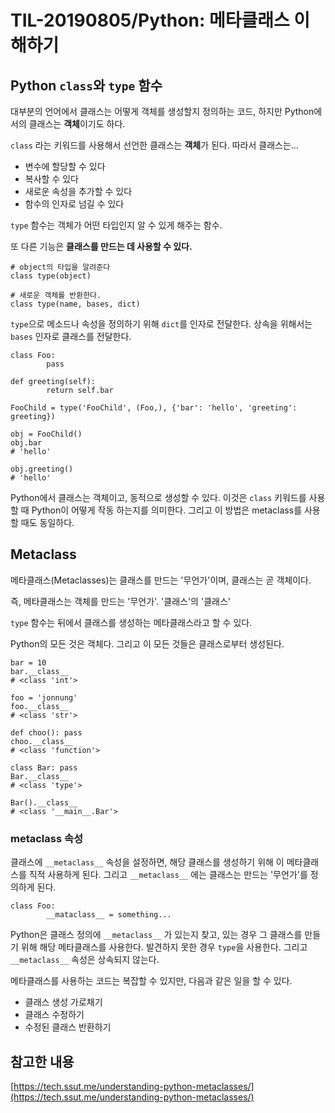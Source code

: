 # TIL-20190805/Python: 메타클래스 이해하기

## Python `class`와  `type` 함수

대부분의 언어에서 클래스는 어떻게 객체를 생성할지 정의하는 코드, 하지만 Python에서의 클래스는 **객체**이기도 하다.

`class` 라는 키워드를 사용해서 선언한 클래스는 **객체**가 된다. 따라서 클래스는...

- 변수에 할당할 수 있다
- 복사할 수 있다
- 새로운 속성을 추가할 수 있다
- 함수의 인자로 넘길 수 있다

`type` 함수는 객체가 어떤 타입인지 알 수 있게 해주는 함수.

또 다른 기능은 **클래스를 만드는 데 사용할 수 있다.**

    # object의 타입을 알려준다
    class type(object)
    
    # 새로운 객체를 반환한다.
    class type(name, bases, dict)

`type`으로 메소드나 속성을 정의하기 위해 `dict`를 인자로 전달한다. 상속을 위해서는 `bases` 인자로 클래스를 전달한다.

    class Foo:
    		pass
    
    def greeting(self):
    		return self.bar
    
    FooChild = type('FooChild', (Foo,), {'bar': 'hello', 'greeting': greeting})
    
    obj = FooChild()
    obj.bar
    # 'hello'
    
    obj.greeting()
    # 'hello'

Python에서 클래스는 객체이고, 동적으로 생성할 수 있다. 이것은 `class` 키워드를 사용할 때 Python이 어떻게 작동 하는지를 의미한다. 그리고 이 방법은 metaclass를 사용할 때도 동일하다.

## Metaclass

메타클래스(Metaclasses)는 클래스를 만드는 '무언가'이며, 클래스는 곧 객체이다.

즉, 메타클래스는 객체를 만드는 '무언가'. '클래스'의 '클래스'

`type` 함수는 뒤에서 클래스를 생성하는 메타클래스라고 할 수 있다.

Python의 모든 것은 객체다. 그리고 이 모든 것들은 클래스로부터 생성된다.

    bar = 10
    bar.__class__
    # <class 'int'>
    
    foo = 'jonnung'
    foo.__class__
    # <class 'str'>
    
    def choo(): pass
    choo.__class__
    # <class 'function'>
    
    class Bar: pass
    Bar.__class__
    # <class 'type'>
    
    Bar().__class__
    # <class '__main__.Bar'>

### __metaclass__ 속성

클래스에 `__metaclass__`  속성을 설정하면, 해당 클래스를 생성하기 위해 이 메타클래스를 직적 사용하게 된다. 그리고 `__metaclass__` 에는 클래스는 만드는 '무언가'를 정의하게 된다.

    class Foo:
    		__mataclass__ = something...

Python은 클래스 정의에 `__metaclass__` 가 있는지 찾고, 있는 경우 그 클래스를 만들기 위해 해당 메타클래스를 사용한다. 발견하지 못한 경우 `type`을 사용한다. 그리고 `__metaclass__` 속성은 상속되지 않는다. 

메타클래스를 사용하는 코드는 복잡할 수 있지만, 다음과 같은 일을 할 수 있다.

- 클래스 생성 가로채기
- 클래스 수정하기
- 수정된 클래스 반환하기

## 참고한 내용

[https://tech.ssut.me/understanding-python-metaclasses/](https://tech.ssut.me/understanding-python-metaclasses/)